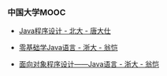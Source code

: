 ###	中国大学MOOC

*	[Java程序设计 - 北大 - 唐大仕](https://www.icourse163.org/learn/PKU-1001941004?tid=1002731007)

*	[零基础学Java语言 - 浙大 - 翁恺](https://www.icourse163.org/learn/ZJU-1001541001?tid=1002303012)

*	[面向对象程序设计——Java语言 - 浙大 - 翁恺](https://www.icourse163.org/learn/ZJU-1001542001?tid=1002311011)


